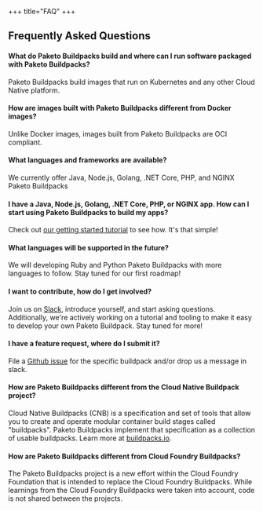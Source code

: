 +++
title="FAQ"
+++

## Frequently Asked Questions

#### What do Paketo Buildpacks build and where can I run software packaged with Paketo Buildpacks?
Paketo Buildpacks build images that run on Kubernetes and any other Cloud Native platform.

#### How are images built with Paketo Buildpacks different from Docker images?
Unlike Docker images, images built from Paketo Buildpacks are OCI compliant.

#### What languages and frameworks are available?
We currently offer Java, Node.js, Golang, .NET Core, PHP, and NGINX Paketo Buildpacks

#### I have a Java, Node.js, Golang, .NET Core, PHP, or NGINX app. How can I start using Paketo Buildpacks to build my apps?
Check out [our getting started tutorial](/docs/getting-started) to see how. It's that simple!

#### What languages will be supported in the future?
We will developing Ruby and Python Paketo Buildpacks with more languages to follow. Stay tuned for our first roadmap!

#### I want to contribute, how do I get involved?
Join us on [Slack](https://slack.paketo.io), introduce yourself, and start asking questions. Additionally, we're actively working on a tutorial and tooling to make it easy to develop your own Paketo Buildpack. Stay tuned for more!

#### I have a feature request, where do I submit it?
File a [Github issue](https://github.com/paketo-buildpacks) for the specific buildpack and/or drop us a message in slack.

#### How are Paketo Buildpacks different from the Cloud Native Buildpack project?
Cloud Native Buildpacks (CNB) is a specification and set of tools that allow you to create and operate modular container build stages called "buildpacks". Paketo Buildpacks implement that specification as a collection of usable buildpacks. Learn more at [buildpacks.io](https://buildpacks.io).

#### How are Paketo Buildpacks different from Cloud Foundry Buildpacks?
The Paketo Buildpacks project is a new effort within the Cloud Foundry Foundation that is intended to replace the Cloud Foundry Buildpacks. While learnings from the Cloud Foundry Buildpacks were taken into account, code is not shared between the projects.
